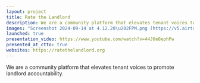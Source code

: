 ```yaml
---
layout: project
title: Rate the Landlord
description: We are a community platform that elevates tenant voices to promote landlord accountability.
images: "Screenshot 2024-09-14 at 4.12.20\u202FPM.png (https://v5.airtableusercontent.com/v3/u/34/34/1729980000000/D7XI28c_LzlFxwi4zpd2zA/MY4Pqh91h4tb_wiqC1Sp9EBd6uPNGhpuc9bL3bKeefO8d0QsPL41v1PQu0vk9SgOW_B2Mxwp9OBC-85mMAJd0QeeHg44JXCx8ra2X0WHNh5uqJEpxdGTHVjK3NOjoMGQTaVa9Ihklio5fLxzbSR9lA7koLmJ6Jl6L4NwZIvMgtaBP_WAMLZ91--BGNV8_ut5/Kly4YqEvyD27TFgGqlbAGNBita6cv8ueioR7yIGxA3A)"
launched: true
presentation_video: https://www.youtube.com/watch?v=44J0e8ephPw
presented_at_ctto: true
websites: https://ratethelandlord.org
---
```


We are a community platform that elevates tenant voices to promote landlord accountability.